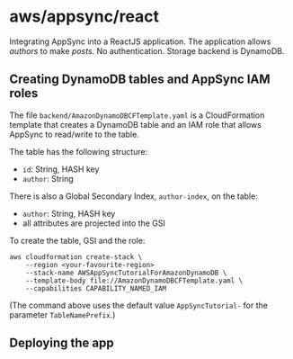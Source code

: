 # aws/appsync/react

Integrating AppSync into a ReactJS application.  The application allows *authors* to make *posts*.  No authentication.  Storage backend is DynamoDB.

## Creating DynamoDB tables and AppSync IAM roles

The file `backend/AmazonDynamoDBCFTemplate.yaml` is a CloudFormation template that creates a DynamoDB table and an IAM role that allows AppSync to read/write to the table.

The table has the following structure:

- `id`: String, HASH key
- `author`: String

There is also a Global Secondary Index, `author-index`, on the table:

- `author`: String, HASH key
- all attributes are projected into the GSI

To create the table, GSI and the role:

```
aws cloudformation create-stack \
    --region <your-favourite-region>
    --stack-name AWSAppSyncTutorialForAmazonDynamoDB \
    --template-body file://AmazonDynamoDBCFTemplate.yaml \
    --capabilities CAPABILITY_NAMED_IAM
```

(The command above uses the default value `AppSyncTutorial-` for the parameter `TableNamePrefix`.)

## Deploying the app
